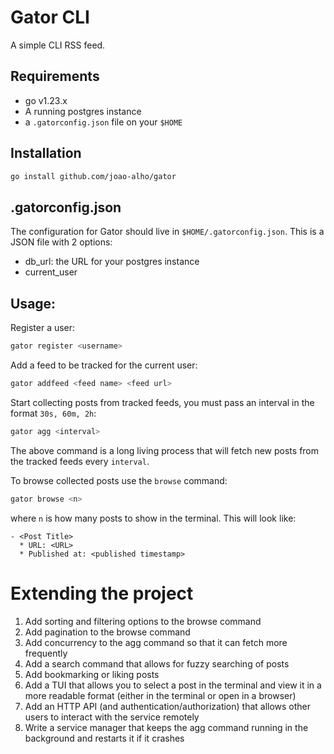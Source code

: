 # Gator CLI

A simple CLI RSS feed.

## Requirements
- go v1.23.x
- A running postgres instance
- a `.gatorconfig.json` file on your `$HOME`

## Installation

```bash
go install github.com/joao-alho/gator
```

## .gatorconfig.json

The configuration for Gator should live in `$HOME/.gatorconfig.json`.
This is a JSON file with 2 options:
  - db_url: the URL for your postgres instance
  - current_user

## Usage:

Register a user:
```bash
gator register <username>
```

Add a feed to be tracked for the current user:
```bash
gator addfeed <feed name> <feed url>
```

Start collecting posts from tracked feeds, you must pass an 
interval in the format `30s, 60m, 2h`:
```bash
gator agg <interval>
```

The above command is a long living process that will fetch 
new posts from the tracked feeds every `interval`.


To browse collected posts use the `browse` command: 
```bash
gator browse <n>
```

where `n` is how many posts to show in the terminal.
This will look like:

```
- <Post Title>
  * URL: <URL>
  * Published at: <published timestamp>
```


# Extending the project
1. Add sorting and filtering options to the browse command
2. Add pagination to the browse command
3. Add concurrency to the agg command so that it can fetch more frequently
4. Add a search command that allows for fuzzy searching of posts
5. Add bookmarking or liking posts
6. Add a TUI that allows you to select a post in the terminal and view it in a more readable format (either in the terminal or open in a browser)
7. Add an HTTP API (and authentication/authorization) that allows other users to interact with the service remotely
8. Write a service manager that keeps the agg command running in the background and restarts it if it crashes

